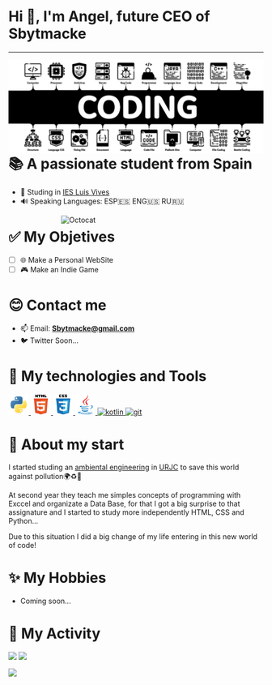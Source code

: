 <h1 align="left">Hi 🙂, I'm Angel, future CEO of Sbytmacke</h1>

<hr>
<img align="right" alt="Octocat" src="imagenes/encabezado/Captura de pantalla 2022-10-21 085129.jpg">
<hr>
<hr>

<h1 align="left">📚 A passionate student from Spain</h1>

- 🏫 Studing in <a href="https://www.iesluisvives.es/">IES Luis Vives</a>
- 🔊 Speaking Languages: ESP🇪🇸 ENG🇺🇸 RU🇷🇺

<img align="right" alt="Octocat" width="400" src="https://cdn.discordapp.com/attachments/886222897851531265/1030413977840259092/octocat-1665739845145.png">

<h1 align="left">✅ My Objetives</h1>

- [ ] 🌐 Make a Personal WebSite
- [ ] 🎮 Make an Indie Game

<h1 align="left">😊 Contact me</h1>

- 📫 Email: **Sbytmacke@gmail.com**
- 🐦 Twitter Soon...

<h1 align="left">🚀 My technologies and Tools</h1>

<p align="left">  <a href="https://www.python.org" target="_blank" rel="noreferrer"> <img src="https://raw.githubusercontent.com/devicons/devicon/master/icons/python/python-original.svg" alt="python" width="40" height="40"/> </a> <a href="https://www.w3.org/html/" target="_blank" rel="noreferrer"> <img src="https://raw.githubusercontent.com/devicons/devicon/master/icons/html5/html5-original-wordmark.svg" alt="html5" width="40" height="40"/> </a><a href="https://www.w3schools.com/css/" target="_blank" rel="noreferrer"> <img src="https://raw.githubusercontent.com/devicons/devicon/master/icons/css3/css3-original-wordmark.svg" alt="css3" width="40" height="40"/> </a> <a href="https://www.java.com" target="_blank" rel="noreferrer"> <img src="https://raw.githubusercontent.com/devicons/devicon/master/icons/java/java-original.svg" alt="java" width="40" height="40"/> </a> <a href="https://kotlinlang.org" target="_blank" rel="noreferrer"> <img src="https://www.vectorlogo.zone/logos/kotlinlang/kotlinlang-icon.svg" alt="kotlin" width="40" height="40"/> </a><a href="https://git-scm.com/" target="_blank" rel="noreferrer"> <img src="https://www.vectorlogo.zone/logos/git-scm/git-scm-icon.svg" alt="git" width="40" height="40"/> </a> </p>

<h1 align="left">📄 About my start</h1>
<p align="left">
I started studing an <a href="https://www.urjc.es/universidad/campus/campus-de-mostoles/649-ingenieria-ambiental">ambiental engineering</a> in 
<a href="https://www.urjc.es/">URJC</a> to save this world against pollution🌍♻️💚 
</p>

<p aligne="left">
At second year they teach me simples concepts of programming with Exccel and organizate a Data Base, for that I got a big surprise to that assignature and I started to study more independently HTML, CSS and Python... 
</p>

<p aligne="left">
Due to this situation I did a big change of my life entering in this new world of code!
</p>

<h1 align="left">✨ My Hobbies</h1>

- Coming soon...

<h1 align="left">🌠 My Activity</h1>

<p align ="left">
    <img src = "https://github-readme-stats.vercel.app/api?username=sbytmacke&show_icons=true&locale=en" width = 450>
    <img src = "https://github-readme-stats.vercel.app/api/top-langs?username=sbytmacke&show_icons=true&locale=en&layout=compact" width = 450>
</p>

<p align ="left">
    <img src = "https://wakatime.com/share/@c8c9e80a-05ec-4350-bf2e-c6c38ca30b85/3e3e9edb-ea69-46a8-b3f8-c790fc563076.svg"  width = 1000>
</p>
